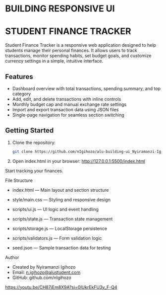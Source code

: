 # BUILDING RESPONSIVE UI
# STUDENT FINANCE TRACKER

Student Finance Tracker is a responsive web application designed to help students manage their personal finances. It allows users to track transactions, monitor spending habits, set budget goals, and customize currency settings in a simple, intuitive interface.

## Features

- Dashboard overview with total transactions, spending summary, and top category
- Add, edit, and delete transactions with inline controls
- Monthly budget cap and manual exchange rate settings
- Import and export transaction data using JSON files
- Single-page navigation for seamless section switching

## Getting Started

1. Clone the repository:
   ```bash
   git clone https://github.com/nIgihozo/alu-building-ui_Nyiramanzi-Igihozo
2. Open index.html in your browser:
http://127.0.0.1:5500/index.html

Start tracking your finances.

File Structure
- index.html — Main layout and section structure

- style/main.css — Styling and responsive design

- scripts/ui.js — UI logic and event handling

- scripts/state.js — Transaction state management

- scripts/storage.js — LocalStorage persistence

- scripts/validators.js — Form validation logic

- seed.json — Sample transaction data for testing

Author
- Created by Nyiramanzi Igihozo 
- Email: n.igihozo@alustudent.com 
- GitHub: github.com/nIgihozo

https://youtu.be/CH87jEm8X9A?si=0lUkrEkFU3y_F-Q4

